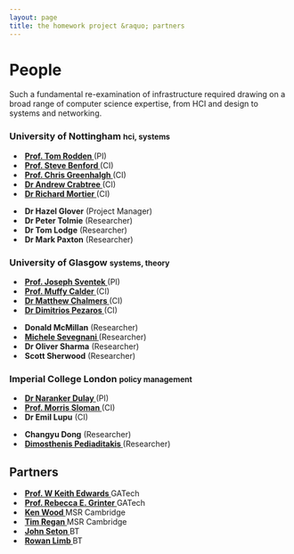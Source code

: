 ```yaml
---
layout: page
title: the homework project &raquo; partners
---
```


# People

Such a fundamental re-examination of infrastructure required drawing on a broad range of computer science expertise, from HCI and design to systems and networking.

### University of Nottingham <small>hci, systems</small>

<ul class="thumbnails">
  <li class="span2">
    <div class="thumbnail">
      <img src="/img/tar.jpg" alt="">
      <strong>
        <a href="http://www.cs.nott.ac.uk/~tar/">
          Prof. Tom Rodden
        </a></strong> (PI)
    </div>
  </li>
  <li class="span2">
    <div class="thumbnail">
      <img src="/img/sdb.jpg" alt="">
      <strong>
        <a href="http://www.cs.nott.ac.uk/~sdb/">
          Prof. Steve Benford
        </a></strong> (CI)
    </div>
  </li>
  <li class="span2">
    <div class="thumbnail">
      <img src="/img/cmg.jpg" alt="">
      <strong>
        <a href="http://www.cs.nott.ac.uk/~cmg/">
          Prof. Chris Greenhalgh
        </a></strong> (CI)
    </div>
  </li>
  <li class="span2">
    <div class="thumbnail">
      <img src="/img/unknown.png" alt="">
      <strong>
        <a href="http://www.cs.nott.ac.uk/~axc/">
          Dr Andrew Crabtree
        </a></strong> (CI)
    </div>
  </li>
  <li class="span2">
    <div class="thumbnail">
      <img src="/img/mort.png" alt="">
      <strong>
        <a href="http://www.cs.nott.ac.uk/~rmm/">
          Dr Richard Mortier
        </a></strong> (CI)
    </div>
  </li>
</ul>

<ul class="thumbnails">
  <li class="span2">
    <div class="thumbnail">
      <img src="/img/hazel.jpg" alt="">
      <strong>Dr Hazel Glover</strong> (Project Manager)
    </div>
  </li>
  <li class="span2">
    <div class="thumbnail">
      <img src="/img/unknown.png" alt="">
      <strong>Dr Peter Tolmie</strong> (Researcher)
    </div>
  </li>
  <li class="span2">
    <div class="thumbnail">
      <img src="/img/txl.jpg" alt="">
      <strong>Dr Tom Lodge</strong> (Researcher)
    </div>
  </li>
  <li class="span2">
    <div class="thumbnail">
      <img src="/img/unknown.png" alt="">
      <strong>Dr Mark Paxton</strong> (Researcher)
    </div>
  </li>
</ul>

### University of Glasgow <small>systems, theory</small>


<ul class="thumbnails">
  <li class="span2">
    <div class="thumbnail">
      <img src="/img/joe.jpg" alt="">
      <strong>
      <a href="http://www.dcs.gla.ac.uk/~joe/">
        Prof. Joseph Sventek
      </a></strong> (PI)
    </div>
  </li>
  <li class="span2">
    <div class="thumbnail">
      <img src="/img/muffy.jpg" alt="">
      <strong>
        <a href="http://www.dcs.gla.ac.uk/~muffy/">
          Prof. Muffy Calder
        </a></strong> (CI)
    </div>
  </li>
  <li class="span2">
    <div class="thumbnail">
      <img src="/img/chalmers.png" alt="">
      <strong>
        <a href="http://www.dcs.gla.ac.uk/~matthew/DCS/Home.html">
          Dr Matthew Chalmers
        </a></strong> (CI)
    </div>
  </li>
  <li class="span2">
    <div class="thumbnail">
      <img src="/img/dimitrios.jpg" alt="">
      <strong>
        <a href="http://www.dcs.gla.ac.uk/~dp/">
          Dr Dimitrios Pezaros
        </a></strong> (CI)
    </div>
  </li>
</ul>

<ul class="thumbnails">
  <li class="span2">
    <div class="thumbnail">
      <img src="/img/unknown.png" alt="">
      <strong>Donald McMillan</strong> (Researcher)
    </div>
  </li>
  <li class="span2">
    <div class="thumbnail">
      <img src="/img/unknown.png" alt="">
      <strong>
        <a href="http://www.dcs.gla.ac.uk/~michele/">
          Michele Sevegnani
        </a></strong> (Researcher)
    </div>
  </li>
  <li class="span2">
    <div class="thumbnail">
      <img src="/img/unknown.png" alt="">
      <strong>Dr Oliver Sharma</strong> (Researcher)
    </div>
  </li>
  <li class="span2">
    <div class="thumbnail">
      <img src="/img/unknown.png" alt="">
      <strong>Scott Sherwood</strong> (Researcher)
    </div>
  </li>
</ul>

### Imperial College London <small>policy management</small>

<ul class="thumbnails">
  <li class="span2">
    <div class="thumbnail">
      <img src="/img/naranker.jpg" alt="">
      <strong>
        <a href="http://www-dse.doc.ic.ac.uk/cgi-bin/moin.cgi/nd">
          Dr Naranker Dulay
        </a></strong> (PI)
    </div>
  </li>
  <li class="span2">
    <div class="thumbnail">
      <img src="/img/morris.jpg" alt="">
      <strong>
        <a href="http://www-dse.doc.ic.ac.uk/cgi-bin/moin.cgi/mss">
          Prof. Morris Sloman
        </a></strong> (CI)
    </div>
  </li>
  <li class="span2">
    <div class="thumbnail">
      <img src="/img/unknown.png" alt="">
      <strong>Dr Emil Lupu</strong> (CI)
    </div>
  </li>
</ul>

<ul class="thumbnails">
  <li class="span2">
    <div class="thumbnail">
      <img src="/img/unknown.png" alt="">
      <strong>Changyu Dong</strong> (Researcher)
    </div>
  </li>
  <li class="span2">
    <div class="thumbnail">
      <img src="/img/dimos.jpg" alt="">
      <strong>
        <a href="http://www.doc.ic.ac.uk/~dpediadi/">
          Dimosthenis Pediaditakis
        </a></strong> (Researcher)
    </div>
  </li>
</ul>

## Partners

<ul class="thumbnails">
  <li class="span2">
    <div class="thumbnail">
      <img src="/img/keith.jpg" alt="">
      <strong>
        <a href="http://www.cc.gatech.edu/~keith/">
          Prof. W Keith Edwards
        </a></strong>
      GATech
    </div>
  </li>
  <li class="span2">
    <div class="thumbnail">
      <img src="/img/beki.jpg" alt="">
      <strong>
        <a href="http://www.cc.gatech.edu/~beki/Beki.html">
          Prof. Rebecca E. Grinter
          </a></strong>
      GATech
    </div>
  </li>
  <li class="span2">
    <div class="thumbnail">
      <img src="/img/ken.jpg" alt="">
      <strong>
        <a href="http://research.microsoft.com/en-us/people/krw/">
        Ken Wood
        </a></strong>
      MSR Cambridge
    </div>
  </li>
  <li class="span2">
    <div class="thumbnail">
      <img src="/img/tim.jpg" alt="">
      <strong>
        <a href="http://research.microsoft.com/en-us/people/timregan/">
          Tim Regan
          </a></strong>
      MSR Cambridge
    </div>
  </li>
  <li class="span2">
    <div class="thumbnail">
      <img src="/img/seton.jpg" alt="">
      <strong>
        <a href="http://uk.linkedin.com/pub/john-seton/14/bb4/b03">
          John Seton
          </a></strong>
      BT
    </div>
  </li>
  <li class="span2">
    <div class="thumbnail">
      <img src="/img/unknown.png" alt="">
      <strong>
        <a href="http://uk.linkedin.com/in/sorbus">
          Rowan Limb
          </a></strong>
      BT
    </div>
  </li>
</ul>

